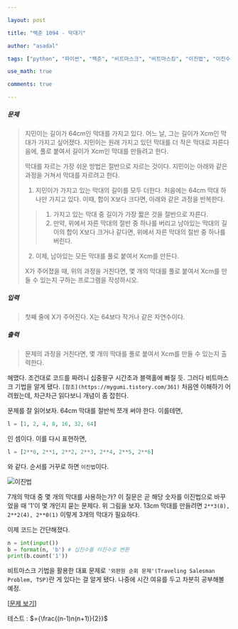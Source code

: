 ```yaml
---

layout: post

title: "백준 1094 - 막대기"

author: "asadal"

tags: ["python", "파이썬", "백준", "비트마스크", "비트마스킹", "이진법", "이진수"]

use_math: true

comments: true

---
```


##### 문제

>지민이는 길이가 64cm인 막대를 가지고 있다. 어느 날, 그는 길이가 Xcm인 막대가 가지고 싶어졌다. 지민이는 원래 가지고 있던 막대를 더 작은 막대로 자른다음에, 풀로 붙여서 길이가 Xcm인 막대를 만들려고 한다.
>
>막대를 자르는 가장 쉬운 방법은 절반으로 자르는 것이다. 지민이는 아래와 같은 과정을 거쳐서 막대를 자르려고 한다.
>
>1. 지민이가 가지고 있는 막대의 길이를 모두 더한다. 처음에는 64cm 막대 하나만 가지고 있다. 이때, 합이 X보다 크다면, 아래와 같은 과정을 반복한다.
>>  1. 가지고 있는 막대 중 길이가 가장 짧은 것을 절반으로 자른다.
>>  2. 만약, 위에서 자른 막대의 절반 중 하나를 버리고 남아있는 막대의 길이의 합이 X보다 크거나 같다면, 위에서 자른 막대의 절반 중 하나를 버린다.
>2. 이제, 남아있는 모든 막대를 풀로 붙여서 Xcm를 만든다.
>
>X가 주어졌을 때, 위의 과정을 거친다면, 몇 개의 막대를 풀로 붙여서 Xcm를 만들 수 있는지 구하는 프로그램을 작성하시오. 

##### 입력

> 첫째 줄에 X가 주어진다. X는 64보다 작거나 같은 자연수이다.

##### 출력

> 문제의 과정을 거친다면, 몇 개의 막대를 풀로 붙여서 Xcm를 만들 수 있는지 출력한다.

헤맸다. 조건대로 코드를 짜려니 십중팔구 시간초과 블랙홀에 빠질 듯. 그러다 비트마스크 기법을 알게 됐다. `[참조](https://mygumi.tistory.com/361)` 처음엔 이해하기 어려웠는데, 차근차근 읽다보니 개념이 좀 잡힌다. 

문제를 잘 읽어보자. 64cm 막대를 절반씩 쪼개 써야 한다. 이를테면,

```python
l = [1, 2, 4, 8, 16, 32, 64]
```

인 셈이다. 이를 다시 표현하면,

```python
l = [2**0, 2**1, 2**2, 2**3, 2**4, 2**5, 2**6]
```

와 같다. 순서를 거꾸로 하면 `이진법`이다.

![이진법](https://blog.kakaocdn.net/dn/ctDjSm/btqDQUnuHnE/v27Vrw3Gpj48mf9HYpPBN0/img.png)

7개의 막대 중 몇 개의 막대를 사용하는가? 이 질문은 곧 해당 숫자를 이진법으로 바꾸었을 때 '1'이 몇 개인지 묻는 문제다. 위 그림을 보자. 13cm 막대를 만들려면 `2**3(8), 2**2(4), 2**0(1)` 이렇게 3개의 막대가 필요하다.

이제 코드는 간단해졌다.

```python
n = int(input())
b = format(n, 'b') # 십진수를 이진수로 변환
print(b.count('1'))
```

비트마스크 기법을 활용한 대표 문제로 `'외판원 순회 문제'(Traveling Salesman Problem, TSP)`란 게 있다는 걸 알게 됐다. 나중에 시간 여유를 두고 차분히 공부해볼 예정.

[[문제 보기](https://www.acmicpc.net/problem/1094)]

테스트 : $={\frac{(n-1)n(n+1)}{2}}$

